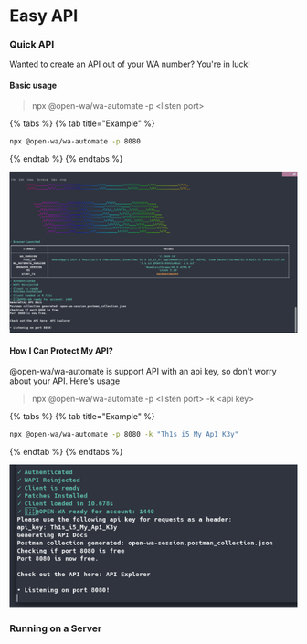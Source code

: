 # Easy API

### Quick API

Wanted to create an API out of your WA number? You're in luck!

#### Basic usage

> npx @open-wa/wa-automate -p &lt;listen port&gt;

{% tabs %}
{% tab title="Example" %}
```bash
npx @open-wa/wa-automate -p 8080
```
{% endtab %}
{% endtabs %}

![screenshot](../../.gitbook/assets/screenshot_2021-01-14_02-02-04.png)

#### How I Can Protect My API?

@open-wa/wa-automate is support API with an api key, so don't worry about your API. Here's usage

> npx @open-wa/wa-automate -p &lt;listen port&gt; -k &lt;api key&gt;

{% tabs %}
{% tab title="Example" %}
```bash
npx @open-wa/wa-automate -p 8080 -k "Th1s_i5_My_Ap1_K3y"
```
{% endtab %}
{% endtabs %}

![](../../.gitbook/assets/screenshot_2021-01-14_02-07-30.png)

### Running on a Server

